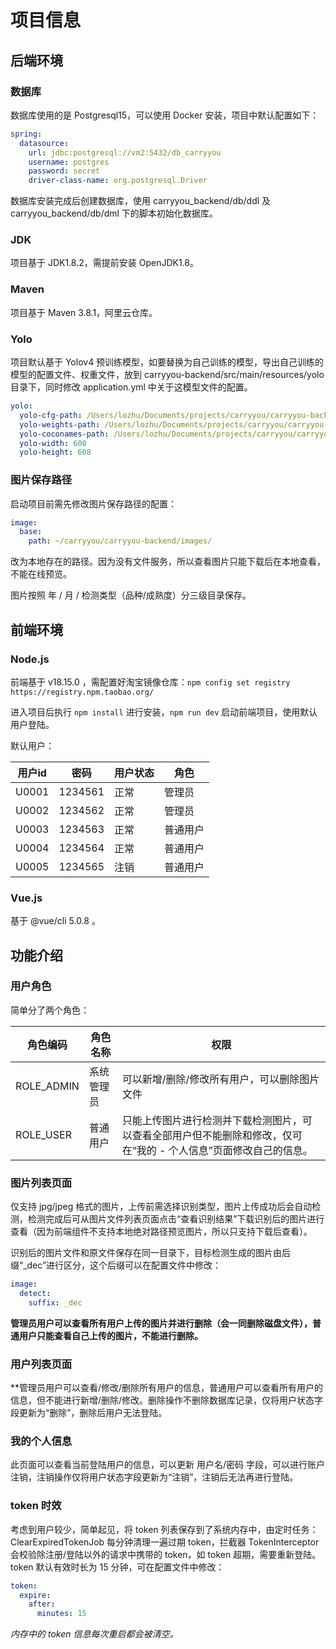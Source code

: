# 项目信息
## 后端环境
### 数据库

数据库使用的是 Postgresql15，可以使用 Docker 安装，项目中默认配置如下：

```yaml
spring:
  datasource:
    url: jdbc:postgresql://vm2:5432/db_carryyou
    username: postgres
    password: secret
    driver-class-name: org.postgresql.Driver
```

数据库安装完成后创建数据库，使用 carryyou_backend/db/ddl  及 carryyou_backend/db/dml  下的脚本初始化数据库。

### JDK

项目基于 JDK1.8.2，需提前安装 OpenJDK1.8。

### Maven

项目基于 Maven 3.8.1，阿里云仓库。

### Yolo

项目默认基于 Yolov4 预训练模型，如要替换为自己训练的模型，导出自己训练的模型的配置文件、权重文件，放到 carryyou-backend/src/main/resources/yolo 目录下，同时修改 application.yml 中关于这模型文件的配置。

```yaml
yolo:
  yolo-cfg-path: /Users/lozhu/Documents/projects/carryyou/carryyou-backend/src/main/resources/yolo/yolov4.cfg
  yolo-weights-path: /Users/lozhu/Documents/projects/carryyou/carryyou-backend/src/main/resources/yolo/yolov4.weights
  yolo-coconames-path: /Users/lozhu/Documents/projects/carryyou/carryyou-backend/src/main/resources/yolo/coco.names
  yolo-width: 608
  yolo-height: 608
```

### 图片保存路径

启动项目前需先修改图片保存路径的配置：

```yaml
image:
  base:
    path: ~/carryyou/carryyou-backend/images/
```

改为本地存在的路径。因为没有文件服务，所以查看图片只能下载后在本地查看，不能在线预览。	

图片按照 年 / 月 / 检测类型（品种/成熟度）分三级目录保存。

## 前端环境

### Node.js

前端基于 v18.15.0 ，需配置好淘宝镜像仓库：`npm config set registry https://registry.npm.taobao.org/`

进入项目后执行 `npm install` 进行安装，`npm run dev` 启动前端项目，使用默认用户登陆。

默认用户：

| 用户id | 密码    | 用户状态 | 角色     |
| ------ | ------- | -------- | -------- |
| U0001  | 1234561 | 正常     | 管理员   |
| U0002  | 1234562 | 正常     | 管理员   |
| U0003  | 1234563 | 正常     | 普通用户 |
| U0004  | 1234564 | 正常     | 普通用户 |
| U0005  | 1234565 | 注销     | 普通用户 |

### Vue.js

基于 @vue/cli 5.0.8 。

## 功能介绍

### 用户角色

简单分了两个角色：

| 角色编码   | 角色名称   | 权限                                                         |
| ---------- | ---------- | ------------------------------------------------------------ |
| ROLE_ADMIN | 系统管理员 | 可以新增/删除/修改所有用户，可以删除图片文件                 |
| ROLE_USER  | 普通用户   | 只能上传图片进行检测并下载检测图片，可以查看全部用户但不能删除和修改，仅可在“我的 - 个人信息”页面修改自己的信息。 |

### 图片列表页面

仅支持 jpg/jpeg 格式的图片，上传前需选择识别类型，图片上传成功后会自动检测，检测完成后可从图片文件列表页面点击“查看识别结果”下载识别后的图片进行查看（因为前端组件不支持本地绝对路径预览图片，所以只支持下载后查看）。

识别后的图片文件和原文件保存在同一目录下，目标检测生成的图片由后缀“_dec”进行区分，这个后缀可以在配置文件中修改：

```yaml
image:
  detect:
    suffix: _dec
```

**管理员用户可以查看所有用户上传的图片并进行删除（会一同删除磁盘文件），普通用户只能查看自己上传的图片，不能进行删除。**

### 用户列表页面

**管理员用户可以查看/修改/删除所有用户的信息，普通用户可以查看所有用户的信息，但不能进行新增/删除/修改。删除操作不删除数据库记录，仅将用户状态字段更新为“删除”，删除后用户无法登陆。

### 我的个人信息

此页面可以查看当前登陆用户的信息，可以更新 用户名/密码 字段，可以进行账户注销，注销操作仅将用户状态字段更新为“注销”，注销后无法再进行登陆。

### token 时效

考虑到用户较少，简单起见，将 token 列表保存到了系统内存中，由定时任务：ClearExpiredTokenJob 每分钟清理一遍过期 token，拦截器 TokenInterceptor 会校验除注册/登陆以外的请求中携带的 token，如 token 超期，需要重新登陆。token 默认有效时长为 15 分钟，可在配置文件中修改：

```yaml
token:
  expire:
    after:
      minutes: 15
```

*内存中的 token 信息每次重启都会被清空。*

